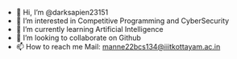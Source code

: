 - 👋 Hi, I’m @darksapien23151
- 👀 I’m interested in Competitive Programming and CyberSecurity
- 🌱 I’m currently learning Artificial Intelligence
- 💞️ I’m looking to collaborate on Github
- 📫 How to reach me Mail: manne22bcs134@iiitkottayam.ac.in

<!---
darksapien23151/darksapien23151 is a ✨ special ✨ repository because its `README.md` (this file) appears on your GitHub profile.
You can click the Preview link to take a look at your changes.
--->
